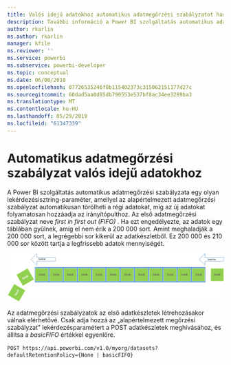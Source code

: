 ```yaml
---
title: Valós idejű adatokhoz automatikus adatmegőrzési szabályzatot használó Power BI API-k
description: További információ a Power BI szolgáltatás automatikus adatmegőrzési szabályzatáról
author: rkarlin
ms.author: rkarlin
manager: kfile
ms.reviewer: ''
ms.service: powerbi
ms.subservice: powerbi-developer
ms.topic: conceptual
ms.date: 06/08/2018
ms.openlocfilehash: 07726535246f8b115402373c315062151177d27c
ms.sourcegitcommit: 60dad5aa0d85db790553e537bf8ac34ee3289ba3
ms.translationtype: MT
ms.contentlocale: hu-HU
ms.lasthandoff: 05/29/2019
ms.locfileid: "61347339"
---
```

# <a name="automatic-retention-policy-for-real-time-data"></a>Automatikus adatmegőrzési szabályzat valós idejű adatokhoz

A Power BI szolgáltatás automatikus adatmegőrzési szabályzata egy olyan lekérdezésisztring-paraméter, amellyel az alapértelmezett adatmegőrzési szabályzat automatikusan törölheti a régi adatokat, míg az új adatokat folyamatosan hozzáadja az irányítópulthoz. Az első adatmegőrzési szabályzat neve *first in first out (FIFO)* . Ha ezt engedélyezte, az adatok egy táblában gyűlnek, amíg el nem érik a 200 000 sort. Amint meghaladják a 200 000 sort, a legrégebbi sor kikerül az adatkészletből. Ez 200 000 és 210 000 sor között tartja a legfrissebb adatok mennyiségét.  
  
<center>

![adatmegőrzési szabályzat](media/api-Automatic-retention-policy-for-real-time-data/retention-policy.png) 

</center>

Az adatmegőrzési szabályzatok az első adatkészletek létrehozásakor válnak elérhetővé. Csak adja hozzá az „alapértelmezett megőrzési szabályzat” lekérdezésparamétert a POST adatkészletek meghívásához, és állítsa a *basicFIFO* értékkel egyenlőre.  
  
    POST https://api.powerbi.com/v1.0/myorg/datasets?defaultRetentionPolicy={None | basicFIFO}